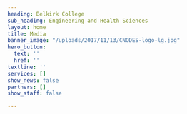 ```yaml
---
heading: Belkirk College
sub_heading: Engineering and Health Sciences
layout: home
title: Media
banner_image: "/uploads/2017/11/13/CNODES-logo-lg.jpg"
hero_button:
  text: ''
  href: ''
textline: ''
services: []
show_news: false
partners: []
show_staff: false

---
```

